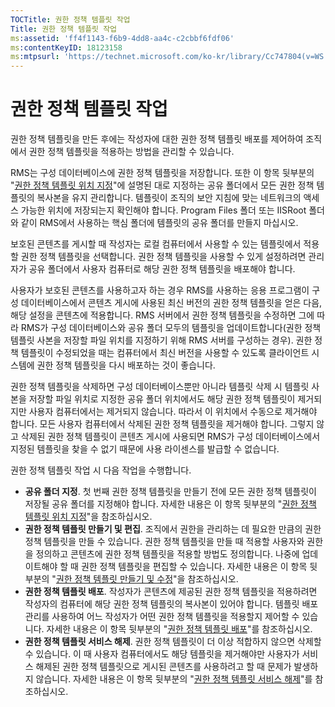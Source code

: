 ```yaml
---
TOCTitle: 권한 정책 템플릿 작업
Title: 권한 정책 템플릿 작업
ms:assetid: 'ff4f1143-f6b9-4dd8-aa4c-c2cbbf6fdf06'
ms:contentKeyID: 18123158
ms:mtpsurl: 'https://technet.microsoft.com/ko-kr/library/Cc747804(v=WS.10)'
---
```


권한 정책 템플릿 작업
=====================

권한 정책 템플릿을 만든 후에는 작성자에 대한 권한 정책 템플릿 배포를 제어하여 조직에서 권한 정책 템플릿을 적용하는 방법을 관리할 수 있습니다.

RMS는 구성 데이터베이스에 권한 정책 템플릿을 저장합니다. 또한 이 항목 뒷부분의 "[권한 정책 템플릿 위치 지정](https://technet.microsoft.com/e1bee46d-33db-424f-ba45-1dcedcb883ab)"에 설명된 대로 지정하는 공유 폴더에서 모든 권한 정책 템플릿의 복사본을 유지 관리합니다. 템플릿이 조직의 보안 지침에 맞는 네트워크의 액세스 가능한 위치에 저장되는지 확인해야 합니다. Program Files 폴더 또는 IISRoot 폴더와 같이 RMS에서 사용하는 핵심 폴더에 템플릿의 공유 폴더를 만들지 마십시오.

보호된 콘텐츠를 게시할 때 작성자는 로컬 컴퓨터에서 사용할 수 있는 템플릿에서 적용할 권한 정책 템플릿을 선택합니다. 권한 정책 템플릿을 사용할 수 있게 설정하려면 관리자가 공유 폴더에서 사용자 컴퓨터로 해당 권한 정책 템플릿을 배포해야 합니다.

사용자가 보호된 콘텐츠를 사용하고자 하는 경우 RMS를 사용하는 응용 프로그램이 구성 데이터베이스에서 콘텐츠 게시에 사용된 최신 버전의 권한 정책 템플릿을 얻은 다음, 해당 설정을 콘텐츠에 적용합니다. RMS 서버에서 권한 정책 템플릿을 수정하면 그에 따라 RMS가 구성 데이터베이스와 공유 폴더 모두의 템플릿을 업데이트합니다(권한 정책 템플릿 사본을 저장할 파일 위치를 지정하기 위해 RMS 서버를 구성하는 경우). 권한 정책 템플릿이 수정되었을 때는 컴퓨터에서 최신 버전을 사용할 수 있도록 클라이언트 시스템에 권한 정책 템플릿을 다시 배포하는 것이 좋습니다.

권한 정책 템플릿을 삭제하면 구성 데이터베이스뿐만 아니라 템플릿 삭제 시 템플릿 사본을 저장할 파일 위치로 지정한 공유 폴더 위치에서도 해당 권한 정책 템플릿이 제거되지만 사용자 컴퓨터에서는 제거되지 않습니다. 따라서 이 위치에서 수동으로 제거해야 합니다. 모든 사용자 컴퓨터에서 삭제된 권한 정책 템플릿을 제거해야 합니다. 그렇지 않고 삭제된 권한 정책 템플릿이 콘텐츠 게시에 사용되면 RMS가 구성 데이터베이스에서 지정된 템플릿을 찾을 수 없기 때문에 사용 라이센스를 발급할 수 없습니다.

권한 정책 템플릿 작업 시 다음 작업을 수행합니다.

-   **공유 폴더 지정**. 첫 번째 권한 정책 템플릿을 만들기 전에 모든 권한 정책 템플릿이 저장될 공유 폴더를 지정해야 합니다. 자세한 내용은 이 항목 뒷부분의 "[권한 정책 템플릿 위치 지정](https://technet.microsoft.com/e1bee46d-33db-424f-ba45-1dcedcb883ab)"을 참조하십시오.
-   **권한 정책 템플릿 만들기 및 편집**. 조직에서 권한을 관리하는 데 필요한 만큼의 권한 정책 템플릿을 만들 수 있습니다. 권한 정책 템플릿을 만들 때 적용할 사용자와 권한을 정의하고 콘텐츠에 권한 정책 템플릿을 적용할 방법도 정의합니다. 나중에 업데이트해야 할 때 권한 정책 템플릿을 편집할 수 있습니다. 자세한 내용은 이 항목 뒷부분의 "[권한 정책 템플릿 만들기 및 수정](https://technet.microsoft.com/6014176f-ef71-4d29-b3e3-da129c18563d)"을 참조하십시오.
-   **권한 정책 템플릿 배포**. 작성자가 콘텐츠에 제공된 권한 정책 템플릿을 적용하려면 작성자의 컴퓨터에 해당 권한 정책 템플릿의 복사본이 있어야 합니다. 템플릿 배포 관리를 사용하여 어느 작성자가 어떤 권한 정책 템플릿을 적용할지 제어할 수 있습니다. 자세한 내용은 이 항목 뒷부분의 "[권한 정책 템플릿 배포](https://technet.microsoft.com/ae6fa26f-d744-4ac9-9eb1-728ffab87bfe)"를 참조하십시오.
-   **권한 정책 템플릿 서비스 해제**. 권한 정책 템플릿이 더 이상 적합하지 않으면 삭제할 수 있습니다. 이 때 사용자 컴퓨터에서도 해당 템플릿을 제거해야만 사용자가 서비스 해제된 권한 정책 템플릿으로 게시된 콘텐츠를 사용하려고 할 때 문제가 발생하지 않습니다. 자세한 내용은 이 항목 뒷부분의 "[권한 정책 템플릿 서비스 해제](https://technet.microsoft.com/32bf98c7-edda-4507-a4b8-4c11bddd6e60)"를 참조하십시오.
